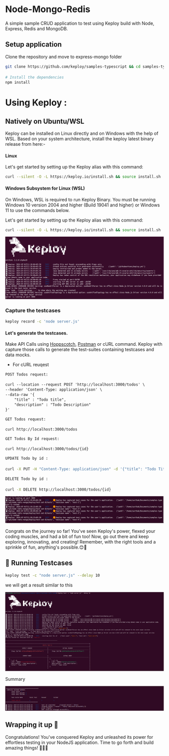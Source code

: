 # Node-Mongo-Redis

A simple sample CRUD application to test using Keploy build with Node, Express, Redis and MongoDB.

## Setup application
Clone the repository and move to express-mongo folder
```bash
git clone https://github.com/keploy/samples-typescript && cd samples-typescript/node-redis-mongo

# Install the dependencies
npm install
```

# Using Keploy :

## Natively on Ubuntu/WSL

Keploy can be installed on Linux directly and on Windows with the help of WSL. Based on your system architecture, install the keploy latest binary release from here:-

#### Linux

Let's get started by setting up the Keploy alias with this command:

```bash
curl --silent -O -L https://keploy.io/install.sh && source install.sh
```

#### Windows Subsystem for Linux (WSL)

On Windows, WSL is required to run Keploy Binary. You must be running Windows 10 version 2004 and higher (Build 19041 and higher) or Windows 11 to use the commands below.

Let's get started by setting up the Keploy alias with this command:

```bash
curl --silent -O -L https://keploy.io/install.sh && source install.sh
```
![setup](./img/setup.png)

### Capture the testcases

```bash
keploy record -c 'node server.js'
```

#### Let's generate the testcases.
Make API Calls using [Hoppscotch](https://hoppscotch.io), [Postman](https://postman.com) or cURL command. Keploy with capture those calls to generate the test-suites containing testcases and data mocks.

- For cURL reuqest 

```
POST Todos request:

curl --location --request POST 'http://localhost:3000/todos' \
--header 'Content-Type: application/json' \
--data-raw '{
    "title" : "Todo title",
    "description" : "Todo Description"
}'

```

```
GET Todos request:

curl http://localhost:3000/todos
```
```
GET Todos By Id request:

curl http://localhost:3000/todos/{id}
```

```bash
UPDATE Todo by id :

curl -X PUT -H "Content-Type: application/json" -d '{"title": "Todo Title", "description": "Todo Description"}' http://localhost:3000/todos/{id}

```

```bash
DELETE Todo by id :

curl -X DELETE http://localhost:3000/todos/{id}
```

![Record run](./img/testcapture.png)

Congrats on the journey so far! You've seen Keploy's power, flexed your coding muscles, and had a bit of fun too! Now, go out there and keep exploring, innovating, and creating! Remember, with the right tools and a sprinkle of fun, anything's possible.😊🚀

## 🏃 Running Testcases
```bash
keploy test -c "node server.js" --delay 10
```
we will get a result similar to this

![testresult](./img/testresult.png)

Summary

![summary](./img/summary.png)

## Wrapping it up 🎉

Congratulations! You've conquered Keploy and unleashed its power for effortless testing in your NodeJS application. Time to go forth and build amazing things! 🧑🏻‍💻
